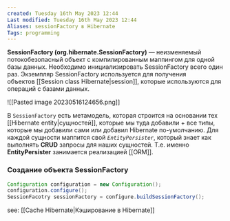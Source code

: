 ```yaml
---
created: Tuesday 16th May 2023 12:44
Last modified: Tuesday 16th May 2023 12:44
Aliases: sessionFactory в Hibernate
Tags: programming
---
```


**SessionFactory (org.hibernate.SessionFactory)** — неизменяемый потокобезопасный объект с компилированным маппингом для одной базы данных. Необходимо инициализировать SessionFactory всего один раз. Экземпляр SessionFactory используется для получения объектов [[Session class Hibernate|session]], которые используются для операций с базами данных.

![[Pasted image 20230516124656.png]]

В `SessionFactory` есть метамодель, которая строится на основании тех [[Hibernate entity|сущностей]], которые мы туда добавили + все типы, которые мы добавили сами или добавил Hibernate по-умолчанию.
Для каждой сущности маппится свой *`EntityPersister`*, который знает как выполнять **CRUD** запросы для наших сущностей. Т.е. именно **EntityPersister** занимается реализацией [[ORM]]. 


### Создание объекта SessionFactory

```java
Configuration configuration = new Configuration();
configuration.configure();
SessionFacotry sessionFactory = configure.buildSessionFactory();
```


see: [[Cache Hibernate|Кэширование в Hibernate]]


